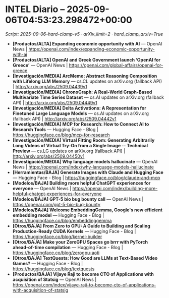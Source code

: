 # INTEL Diario – 2025-09-06T04:53:23.298472+00:00

_Script: 2025-09-06-hard-clamp-v5 · arXiv_limit=2 · hard_clamp_arxiv=True_

- **[Productos/ALTA] Expanding economic opportunity with AI** — OpenAI News | https://openai.com/index/expanding-economic-opportunity-with-ai
- **[Productos/ALTA] OpenAI and Greek Government launch ‘OpenAI for Greece’** — OpenAI News | https://openai.com/global-affairs/openai-for-greece
- **[Investigación/MEDIA] ArcMemo: Abstract Reasoning Composition with Lifelong LLM Memory** — cs.CL updates on arXiv.org (fallback API) | http://arxiv.org/abs/2509.04439v1
- **[Investigación/MEDIA] ChronoGraph: A Real-World Graph-Based Multivariate Time Series Dataset** — cs.AI updates on arXiv.org (fallback API) | http://arxiv.org/abs/2509.04449v1
- **[Investigación/MEDIA] Delta Activations: A Representation for Finetuned Large Language Models** — cs.AI updates on arXiv.org (fallback API) | http://arxiv.org/abs/2509.04442v1
- **[Investigación/MEDIA] MCP for Research: How to Connect AI to Research Tools** — Hugging Face - Blog | https://huggingface.co/blog/mcp-for-research
- **[Investigación/MEDIA] Virtual Fitting Room: Generating Arbitrarily Long Videos of Virtual Try-On from a Single Image -- Technical Preview** — cs.LG updates on arXiv.org (fallback API) | http://arxiv.org/abs/2509.04450v1
- **[Investigación/MEDIA] Why language models hallucinate** — OpenAI News | https://openai.com/index/why-language-models-hallucinate
- **[Herramientas/BAJA] Generate Images with Claude and Hugging Face** — Hugging Face - Blog | https://huggingface.co/blog/claude-and-mcp
- **[Modelos/BAJA] Building more helpful ChatGPT experiences for everyone** — OpenAI News | https://openai.com/index/building-more-helpful-chatgpt-experiences-for-everyone
- **[Modelos/BAJA] GPT-5 bio bug bounty call** — OpenAI News | https://openai.com/gpt-5-bio-bug-bounty
- **[Modelos/BAJA] Welcome EmbeddingGemma, Google's new efficient embedding model** — Hugging Face - Blog | https://huggingface.co/blog/embeddinggemma
- **[Otros/BAJA] From Zero to GPU: A Guide to Building and Scaling Production-Ready CUDA Kernels** — Hugging Face - Blog | https://huggingface.co/blog/kernel-builder
- **[Otros/BAJA] Make your ZeroGPU Spaces go brrr with PyTorch ahead-of-time compilation** — Hugging Face - Blog | https://huggingface.co/blog/zerogpu-aoti
- **[Otros/BAJA] TextQuests: How Good are LLMs at Text-Based Video Games?** — Hugging Face - Blog | https://huggingface.co/blog/textquests
- **[Productos/BAJA] Vijaye Raji to become CTO of Applications with acquisition of Statsig** — OpenAI News | https://openai.com/index/vijaye-raji-to-become-cto-of-applications-with-acquisition-of-statsig
